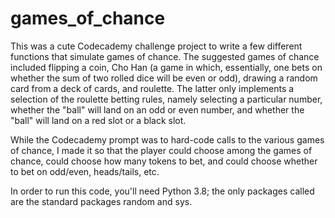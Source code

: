 # games_of_chance

This  was a cute Codecademy challenge project to write a few different functions that simulate games of chance. The suggested games of chance included flipping a coin, Cho Han (a game in which, essentially, one bets on whether the sum of two rolled dice will be even or odd), drawing a random card from a deck of cards, and roulette. The latter only implements a selection of the roulette betting rules, namely selecting a particular number, whether the "ball" will land on an odd or even number, and whether the "ball" will land on a red slot or a black slot. 

While the Codecademy prompt was to hard-code calls to the various games of chance, I made it so that the player could choose among the games of chance, could choose how many tokens to bet, and could choose whether to bet on odd/even, heads/tails, etc.

In order to run this code, you'll need Python 3.8; the only packages called are the standard packages random and sys. 
